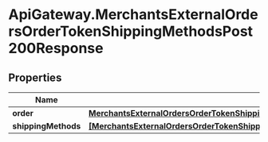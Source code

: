 # ApiGateway.MerchantsExternalOrdersOrderTokenShippingMethodsPost200Response

## Properties

Name | Type | Description | Notes
------------ | ------------- | ------------- | -------------
**order** | [**MerchantsExternalOrdersOrderTokenShippingMethodsPost200ResponseOrder**](MerchantsExternalOrdersOrderTokenShippingMethodsPost200ResponseOrder.md) |  | [optional] 
**shippingMethods** | [**[MerchantsExternalOrdersOrderTokenShippingMethodsPost200ResponseShippingMethodsInner]**](MerchantsExternalOrdersOrderTokenShippingMethodsPost200ResponseShippingMethodsInner.md) |  | [optional] 


